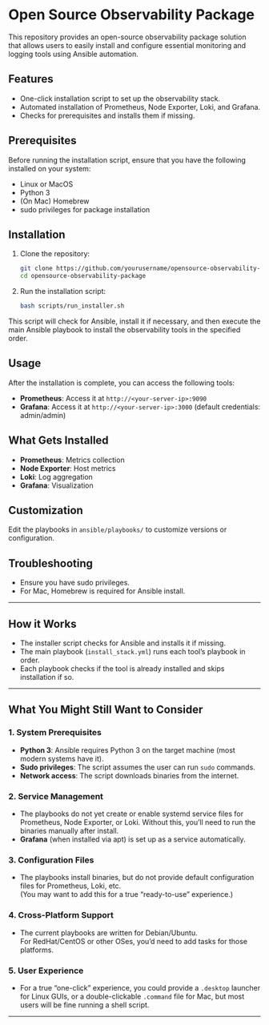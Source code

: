 # Open Source Observability Package

This repository provides an open-source observability package solution that allows users to easily install and configure essential monitoring and logging tools using Ansible automation.

## Features

- One-click installation script to set up the observability stack.
- Automated installation of Prometheus, Node Exporter, Loki, and Grafana.
- Checks for prerequisites and installs them if missing.

## Prerequisites

Before running the installation script, ensure that you have the following installed on your system:

- Linux or MacOS
- Python 3
- (On Mac) Homebrew
- sudo privileges for package installation

## Installation

1. Clone the repository:

   ```bash
   git clone https://github.com/yourusername/opensource-observability-package.git
   cd opensource-observability-package
   ```

2. Run the installation script:

   ```bash
   bash scripts/run_installer.sh
   ```

This script will check for Ansible, install it if necessary, and then execute the main Ansible playbook to install the observability tools in the specified order.

## Usage

After the installation is complete, you can access the following tools:

- **Prometheus**: Access it at `http://<your-server-ip>:9090`
- **Grafana**: Access it at `http://<your-server-ip>:3000` (default credentials: admin/admin)

## What Gets Installed

- **Prometheus**: Metrics collection
- **Node Exporter**: Host metrics
- **Loki**: Log aggregation
- **Grafana**: Visualization

## Customization

Edit the playbooks in `ansible/playbooks/` to customize versions or configuration.

## Troubleshooting

- Ensure you have sudo privileges.
- For Mac, Homebrew is required for Ansible install.

---

## How it Works

- The installer script checks for Ansible and installs it if missing.
- The main playbook (`install_stack.yml`) runs each tool’s playbook in order.
- Each playbook checks if the tool is already installed and skips installation if so.

---

## What You Might Still Want to Consider

### 1. System Prerequisites

- **Python 3**: Ansible requires Python 3 on the target machine (most modern systems have it).
- **Sudo privileges**: The script assumes the user can run `sudo` commands.
- **Network access**: The script downloads binaries from the internet.

### 2. Service Management

- The playbooks do not yet create or enable systemd service files for Prometheus, Node Exporter, or Loki. Without this, you’ll need to run the binaries manually after install.
- **Grafana** (when installed via apt) is set up as a service automatically.

### 3. Configuration Files

- The playbooks install binaries, but do not provide default configuration files for Prometheus, Loki, etc.  
  (You may want to add this for a true “ready-to-use” experience.)

### 4. Cross-Platform Support

- The current playbooks are written for Debian/Ubuntu.  
  For RedHat/CentOS or other OSes, you’d need to add tasks for those platforms.

### 5. User Experience

- For a true “one-click” experience, you could provide a `.desktop` launcher for Linux GUIs, or a double-clickable `.command` file for Mac, but most users will be fine running a shell script.

---